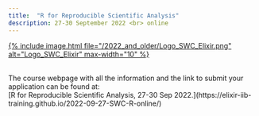 ```yaml
---
title:  "R for Reproducible Scientific Analysis"
description: 27-30 September 2022 <br> online
---
```



[{% include image.html file="/2022_and_older/Logo_SWC_Elixir.png" alt="Logo_SWC_Elixir" max-width="10" %}](https://elixir-iib-training.github.io/2022-09-27-SWC-R-online/)

<br>
The course webpage with all the information and the link to submit your application can be found at:<br>
[R for Reproducible Scientific Analysis,  27-30 Sep 2022.](https://elixir-iib-training.github.io/2022-09-27-SWC-R-online/)
